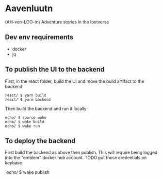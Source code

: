 # Aavenluutn
(AH-ven-LOO-tn)
Adventure stories in the lootverse

## Dev env requirements

* docker
* jq

## To publish the UI to the backend

First, in the react folder, build the UI and move the build artifact
to the backend

```
react/ $ yarn build
react/ $ yarn backend
```

Then build the backend and run it locally

```
echo/ $ source wake
echo/ $ wake build
echo/ $ wake run
```

## To deploy the backend

First build the backend as above then publish. This will require being
logged into the "emblem" docker hub account. TODO put those
credentials on keybase

`echo/ $ wake publish